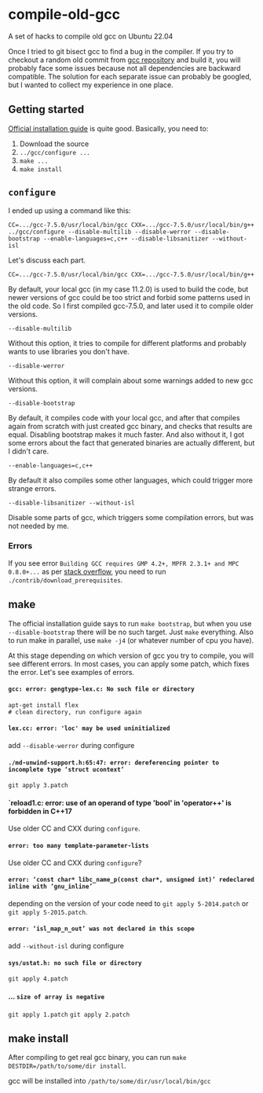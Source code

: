 # compile-old-gcc
A set of hacks to compile old gcc on Ubuntu 22.04

Once I tried to git bisect gcc to find a bug in the compiler. If you try to checkout a random old commit from [gcc repository](https://github.com/gcc-mirror/gcc) and build it, you will probably face some issues because not all dependencies are backward compatible. The solution for each separate issue can probably be googled, but I wanted to collect my experience in one place. 

## Getting started
[Official installation guide](https://gcc.gnu.org/install/) is quite good. Basically, you need to:
1. Download the source
2. `../gcc/configure ...`
3. `make ...`
4. `make install`

## `configure`
I ended up using a command like this:
```
CC=.../gcc-7.5.0/usr/local/bin/gcc CXX=.../gcc-7.5.0/usr/local/bin/g++ ../gcc/configure --disable-multilib --disable-werror --disable-bootstrap --enable-languages=c,c++ --disable-libsanitizer --without-isl
```
Let's discuss each part.
```
CC=.../gcc-7.5.0/usr/local/bin/gcc CXX=.../gcc-7.5.0/usr/local/bin/g++
```
By default, your local gcc (in my case 11.2.0) is used to build the code, but newer versions of gcc could be too strict and forbid some patterns used in the old code. So I first compiled gcc-7.5.0, and later used it to compile older versions.

```
--disable-multilib
```
Without this option, it tries to compile for different platforms and probably wants to use libraries you don't have. 

```
--disable-werror
```
Without this option, it will complain about some warnings added to new gcc versions.

```
--disable-bootstrap
```
By default, it compiles code with your local gcc, and after that compiles again from scratch with just created gcc binary, and checks that results are equal. Disabling bootstrap makes it much faster. And also without it, I got some errors about the fact that generated binaries are actually different, but I didn't care.

```
--enable-languages=c,c++
```
By default it also compiles some other languages, which could trigger more strange errors.

```
--disable-libsanitizer --without-isl
```
Disable some parts of gcc, which triggers some compilation errors, but was not needed by me.

### Errors
If you see error `Building GCC requires GMP 4.2+, MPFR 2.3.1+ and MPC 0.8.0+...` as per [stack overflow](https://stackoverflow.com/questions/9253695/building-gcc-requires-gmp-4-2-mpfr-2-3-1-and-mpc-0-8-0), you need to run `./contrib/download_prerequisites`.

## make
The official installation guide says to run `make bootstrap`, but when you use `--disable-bootstrap` there will be no such target. Just `make` everything. Also to run make in parallel, use `make -j4` (or whatever number of cpu you have).

At this stage depending on which version of gcc you try to compile, you will see different errors. In most cases, you can apply some patch, which fixes the error. Let's see examples of errors.

#### `gcc: error: gengtype-lex.c: No such file or directory`
```
apt-get install flex
# clean directory, run configure again
```
#### `lex.cc: error: 'loc' may be used uninitialized`
add `--disable-werror` during configure

#### `./md-unwind-support.h:65:47: error: dereferencing pointer to incomplete type ‘struct ucontext’`
`git apply 3.patch`

#### `reload1.c: error: use of an operand of type 'bool' in 'operator++' is forbidden in C++17
Use older CC and CXX during `configure`.

#### `error: too many template-parameter-lists`
Use older CC and CXX during `configure`? 

#### `error: ‘const char* libc_name_p(const char*, unsigned int)’ redeclared inline with ‘gnu_inline’`
depending on the version of your code need to `git apply 5-2014.patch` or `git apply 5-2015.patch`. 

#### `error: ‘isl_map_n_out’ was not declared in this scope`
add `--without-isl` during configure

#### `sys/ustat.h: no such file or directory`
`git apply 4.patch`

#### ... `size of array is negative`
`git apply 1.patch`
`git apply 2.patch`


## make install
After compiling to get real gcc binary, you can run `make DESTDIR=/path/to/some/dir install`.

gcc will be installed into `/path/to/some/dir/usr/local/bin/gcc`


